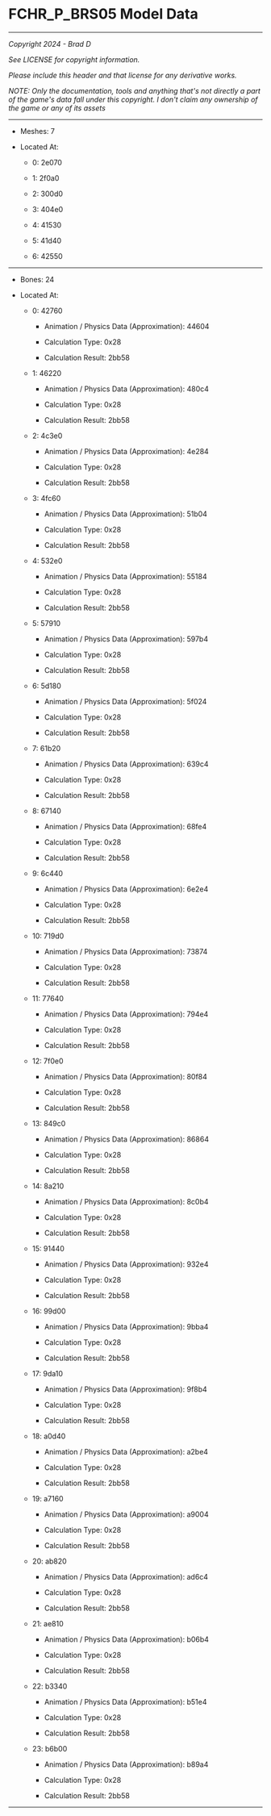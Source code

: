 # FCHR_P_BRS05 Model Data

---

*Copyright 2024 - Brad D*

*See LICENSE for copyright information.*

*Please include this header and that license for any derivative works.*

*NOTE: Only the documentation, tools and anything that's not directly a part of the game's data fall under this copyright. I don't claim any ownership of the game or any of its assets*

---

* Meshes: 7

* Located At:

  * 0: 2e070

  * 1: 2f0a0

  * 2: 300d0

  * 3: 404e0

  * 4: 41530

  * 5: 41d40

  * 6: 42550

---

* Bones: 24

* Located At:

  * 0: 42760

    * Animation / Physics Data (Approximation): 44604

    * Calculation Type: 0x28

    * Calculation Result: 2bb58

  * 1: 46220

    * Animation / Physics Data (Approximation): 480c4

    * Calculation Type: 0x28

    * Calculation Result: 2bb58

  * 2: 4c3e0

    * Animation / Physics Data (Approximation): 4e284

    * Calculation Type: 0x28

    * Calculation Result: 2bb58

  * 3: 4fc60

    * Animation / Physics Data (Approximation): 51b04

    * Calculation Type: 0x28

    * Calculation Result: 2bb58

  * 4: 532e0

    * Animation / Physics Data (Approximation): 55184

    * Calculation Type: 0x28

    * Calculation Result: 2bb58

  * 5: 57910

    * Animation / Physics Data (Approximation): 597b4

    * Calculation Type: 0x28

    * Calculation Result: 2bb58

  * 6: 5d180

    * Animation / Physics Data (Approximation): 5f024

    * Calculation Type: 0x28

    * Calculation Result: 2bb58

  * 7: 61b20

    * Animation / Physics Data (Approximation): 639c4

    * Calculation Type: 0x28

    * Calculation Result: 2bb58

  * 8: 67140

    * Animation / Physics Data (Approximation): 68fe4

    * Calculation Type: 0x28

    * Calculation Result: 2bb58

  * 9: 6c440

    * Animation / Physics Data (Approximation): 6e2e4

    * Calculation Type: 0x28

    * Calculation Result: 2bb58

  * 10: 719d0

    * Animation / Physics Data (Approximation): 73874

    * Calculation Type: 0x28

    * Calculation Result: 2bb58

  * 11: 77640

    * Animation / Physics Data (Approximation): 794e4

    * Calculation Type: 0x28

    * Calculation Result: 2bb58

  * 12: 7f0e0

    * Animation / Physics Data (Approximation): 80f84

    * Calculation Type: 0x28

    * Calculation Result: 2bb58

  * 13: 849c0

    * Animation / Physics Data (Approximation): 86864

    * Calculation Type: 0x28

    * Calculation Result: 2bb58

  * 14: 8a210

    * Animation / Physics Data (Approximation): 8c0b4

    * Calculation Type: 0x28

    * Calculation Result: 2bb58

  * 15: 91440

    * Animation / Physics Data (Approximation): 932e4

    * Calculation Type: 0x28

    * Calculation Result: 2bb58

  * 16: 99d00

    * Animation / Physics Data (Approximation): 9bba4

    * Calculation Type: 0x28

    * Calculation Result: 2bb58

  * 17: 9da10

    * Animation / Physics Data (Approximation): 9f8b4

    * Calculation Type: 0x28

    * Calculation Result: 2bb58

  * 18: a0d40

    * Animation / Physics Data (Approximation): a2be4

    * Calculation Type: 0x28

    * Calculation Result: 2bb58

  * 19: a7160

    * Animation / Physics Data (Approximation): a9004

    * Calculation Type: 0x28

    * Calculation Result: 2bb58

  * 20: ab820

    * Animation / Physics Data (Approximation): ad6c4

    * Calculation Type: 0x28

    * Calculation Result: 2bb58

  * 21: ae810

    * Animation / Physics Data (Approximation): b06b4

    * Calculation Type: 0x28

    * Calculation Result: 2bb58

  * 22: b3340

    * Animation / Physics Data (Approximation): b51e4

    * Calculation Type: 0x28

    * Calculation Result: 2bb58

  * 23: b6b00

    * Animation / Physics Data (Approximation): b89a4

    * Calculation Type: 0x28

    * Calculation Result: 2bb58

---

